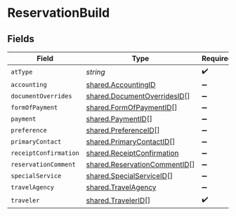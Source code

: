 # ReservationBuild


## Fields

| Field                                                                               | Type                                                                                | Required                                                                            | Description                                                                         | Example                                                                             |
| ----------------------------------------------------------------------------------- | ----------------------------------------------------------------------------------- | ----------------------------------------------------------------------------------- | ----------------------------------------------------------------------------------- | ----------------------------------------------------------------------------------- |
| `atType`                                                                            | *string*                                                                            | :heavy_check_mark:                                                                  | N/A                                                                                 | ReservationBuildFromCatalogOfferings                                                |
| `accounting`                                                                        | [shared.AccountingID](../../../sdk/models/shared/accountingid.md)                   | :heavy_minus_sign:                                                                  | N/A                                                                                 |                                                                                     |
| `documentOverrides`                                                                 | [shared.DocumentOverridesID](../../../sdk/models/shared/documentoverridesid.md)[]   | :heavy_minus_sign:                                                                  | N/A                                                                                 |                                                                                     |
| `formOfPayment`                                                                     | [shared.FormOfPaymentID](../../../sdk/models/shared/formofpaymentid.md)[]           | :heavy_minus_sign:                                                                  | N/A                                                                                 |                                                                                     |
| `payment`                                                                           | [shared.PaymentID](../../../sdk/models/shared/paymentid.md)[]                       | :heavy_minus_sign:                                                                  | N/A                                                                                 |                                                                                     |
| `preference`                                                                        | [shared.PreferenceID](../../../sdk/models/shared/preferenceid.md)[]                 | :heavy_minus_sign:                                                                  | N/A                                                                                 |                                                                                     |
| `primaryContact`                                                                    | [shared.PrimaryContactID](../../../sdk/models/shared/primarycontactid.md)[]         | :heavy_minus_sign:                                                                  | N/A                                                                                 |                                                                                     |
| `receiptConfirmation`                                                               | [shared.ReceiptConfirmation](../../../sdk/models/shared/receiptconfirmation.md)     | :heavy_minus_sign:                                                                  | N/A                                                                                 |                                                                                     |
| `reservationComment`                                                                | [shared.ReservationCommentID](../../../sdk/models/shared/reservationcommentid.md)[] | :heavy_minus_sign:                                                                  | N/A                                                                                 |                                                                                     |
| `specialService`                                                                    | [shared.SpecialServiceID](../../../sdk/models/shared/specialserviceid.md)[]         | :heavy_minus_sign:                                                                  | N/A                                                                                 |                                                                                     |
| `travelAgency`                                                                      | [shared.TravelAgency](../../../sdk/models/shared/travelagency.md)                   | :heavy_minus_sign:                                                                  | N/A                                                                                 |                                                                                     |
| `traveler`                                                                          | [shared.TravelerID](../../../sdk/models/shared/travelerid.md)[]                     | :heavy_check_mark:                                                                  | N/A                                                                                 |                                                                                     |